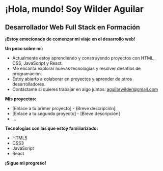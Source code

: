 # ¡Hola, mundo!  Soy Wilder Aguilar
## Desarrollador Web Full Stack en Formación 

**¡Estoy emocionado de comenzar mi viaje en el desarrollo web!** 

**Un poco sobre mí:**

*  Actualmente estoy aprendiendo y construyendo proyectos con HTML, CSS, JavaScript y React.
*  Me encanta explorar nuevas tecnologías y resolver desafíos de programación.
*  Estoy abierto a colaborar en proyectos y aprender de otros desarrolladores.
*  Contáctame si quieres trabajar en algo juntos: aguilarwilder@gmail.com

**Mis proyectos:**

* [Enlace a tu primer proyecto] - [Breve descripción]
* [Enlace a tu segundo proyecto] - [Breve descripción]
* ...

**Tecnologías con las que estoy familiarizado:**
* HTML5
* CSS3
* JavaScript
* React

**¡Sigue mi progreso!** 
